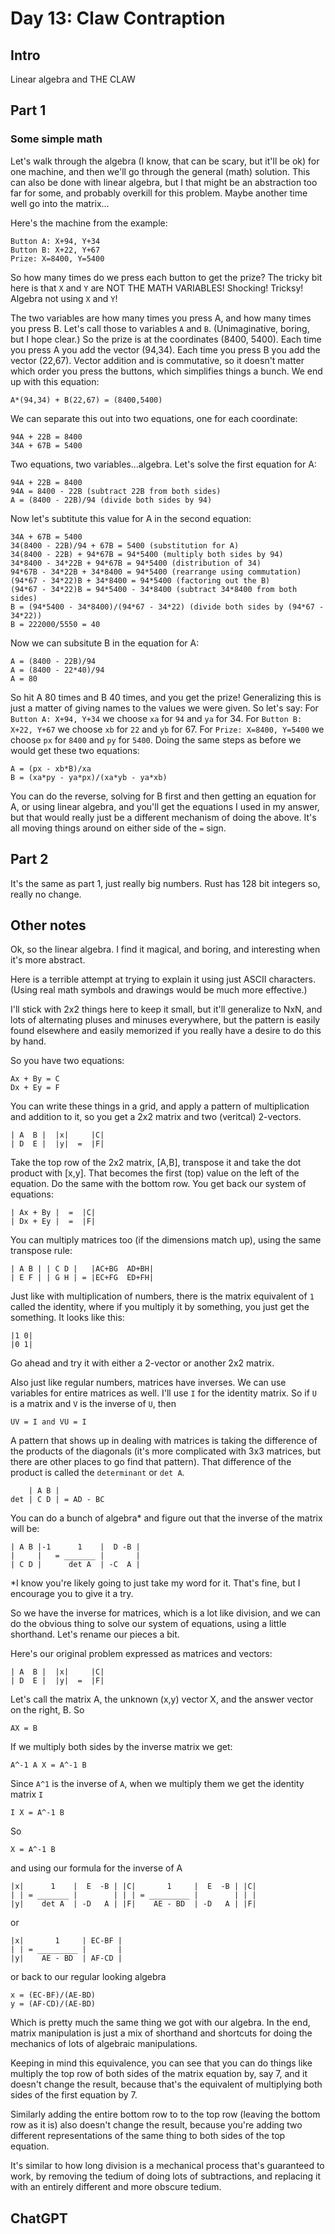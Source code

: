 # Day 13: Claw Contraption

## Intro

Linear algebra and THE CLAW

## Part 1

### Some simple math
Let's walk through the algebra (I know, that can be scary, but it'll be ok) for one machine, and then we'll go through the general (math) solution. This can also be done with linear algebra, but I that might be an abstraction too far for some, and probably overkill for this problem. Maybe another time well go into the matrix...

Here's the machine from the example:
```
Button A: X+94, Y+34
Button B: X+22, Y+67
Prize: X=8400, Y=5400
```

So how many times do we press each button to get the prize?
The tricky bit here is that `X` and `Y` are NOT THE MATH VARIABLES! Shocking! Tricksy! Algebra not using `X` and `Y`!

The two variables are how many times you press A, and how many times you press B.
Let's call those to variables `A` and `B`. (Unimaginative, boring, but I hope clear.)
So the prize is at the coordinates (8400, 5400).
Each time you press A you add the vector (94,34).
Each time you press B you add the vector (22,67).
Vector addition and is commutative, so it doesn't matter which order you press the buttons, which simplifies things a bunch.
We end up with this equation:
```
A*(94,34) + B(22,67) = (8400,5400)
```
We can separate this out into two equations, one for each coordinate:
```
94A + 22B = 8400
34A + 67B = 5400
```
Two equations, two variables...algebra.
Let's solve the first equation for A:
```
94A + 22B = 8400
94A = 8400 - 22B (subtract 22B from both sides)
A = (8400 - 22B)/94 (divide both sides by 94)
```
Now let's subtitute this value for A in the second equation:
```
34A + 67B = 5400
34(8400 - 22B)/94 + 67B = 5400 (substitution for A)
34(8400 - 22B) + 94*67B = 94*5400 (multiply both sides by 94)
34*8400 - 34*22B + 94*67B = 94*5400 (distribution of 34)
94*67B - 34*22B + 34*8400 = 94*5400 (rearrange using commutation)
(94*67 - 34*22)B + 34*8400 = 94*5400 (factoring out the B)
(94*67 - 34*22)B = 94*5400 - 34*8400 (subtract 34*8400 from both sides)
B = (94*5400 - 34*8400)/(94*67 - 34*22) (divide both sides by (94*67 - 34*22))
B = 222000/5550 = 40
```
Now we can subsitute B in the equation for A:
```
A = (8400 - 22B)/94
A = (8400 - 22*40)/94
A = 80
```
So hit A 80 times and B 40 times, and you get the prize!
Generalizing this is just a matter of giving names to the values we were given.
So let's say:
For `Button A: X+94, Y+34` we choose `xa` for `94` and `ya` for 34.
For `Button B: X+22, Y+67` we choose `xb` for `22` and `yb` for 67.
For `Prize: X=8400, Y=5400` we choose `px` for `8400` and `py` for `5400`.
Doing the same steps as before we would get these two equations:
```
A = (px - xb*B)/xa
B = (xa*py - ya*px)/(xa*yb - ya*xb)
```

You can do the reverse, solving for B first and then getting an equation for A, or using linear algebra, and you'll get the equations I used in my answer, but that would really just be a different mechanism of doing the above. It's all moving things around on either side of the `=` sign.

## Part 2

It's the same as part 1, just really big numbers. Rust has 128 bit integers so, really no change.

## Other notes

Ok, so the linear algebra. I find it magical, and boring, and interesting when it's more abstract.

Here is a terrible attempt at trying to explain it using just ASCII characters. (Using real math symbols and drawings would be much more effective.)

I'll stick with 2x2 things here to keep it small, but it'll generalize to NxN, and lots of alternating pluses and minuses everywhere, but the pattern is easily found elsewhere and easily memorized if you really have a desire to do this by hand.

So you have two equations:
```
Ax + By = C
Dx + Ey = F
```

You can write these things in a grid, and apply a pattern of multiplication and addition to it, so you get a 2x2 matrix and two (veritcal) 2-vectors.
```
| A  B |  |x|     |C|
| D  E |  |y|  =  |F|
```
Take the top row of the 2x2 matrix, [A,B], transpose it and take the dot product with [x,y]. That becomes the first (top) value on the left of the equation. Do the same with the bottom row.
You get back our system of equations:
```
| Ax + By |  =  |C|
| Dx + Ey |  =  |F|
```
You can multiply matrices too (if the dimensions match up), using the same transpose rule:
```
| A B | | C D |   |AC+BG  AD+BH|
| E F | | G H | = |EC+FG  ED+FH|
```
Just like with multiplication of numbers, there is the matrix equivalent of `1` called the identity, where if you multiply it by something, you just get the something. It looks like this:
```
|1 0|
|0 1|
```
Go ahead and try it with either a 2-vector or another 2x2 matrix.

Also just like regular numbers, matrices have inverses. We can use variables for entire matrices as well. I'll use `I` for the identity matrix.
So if `U` is a matrix and `V` is the inverse of `U`, then

```
UV = I and VU = I
```

A pattern that shows up in dealing with matrices is taking the difference of the products of the diagonals (it's more complicated with 3x3 matrices, but there are other places to go find that pattern). That difference of the product is called the `determinant` or `det A`.

```
    | A B |
det | C D | = AD - BC
```

You can do a bunch of algebra* and figure out that the inverse of the matrix will be:

```
| A B |-1      1    |  D -B |
|     |   = _______ |       |
| C D |      det A  | -C  A |
```
*I know you're likely going to just take my word for it. That's fine, but I encourage you to give it a try.

So we have the inverse for matrices, which is a lot like division, and we can do the obvious thing to solve our system of equations, using a little shorthand. Let's rename our pieces a bit.

Here's our original problem expressed as matrices and vectors:
```
| A  B |  |x|     |C|
| D  E |  |y|  =  |F|
```
Let's call the matrix A, the unknown (x,y) vector X, and the answer vector on the right, B.
So
```
AX = B
```
If we multiply both sides by the inverse matrix we get:
```
A^-1 A X = A^-1 B
```
Since `A^1` is the inverse of `A`, when we multiply them we get the identity matrix `I`
```
I X = A^-1 B
```
So
```
X = A^-1 B
```
and using our formula for the inverse of A
```
|x|      1    |  E  -B | |C|       1     |  E  -B | |C|
| | = _______ |        | | | = _________ |        | | |
|y|    det A  | -D   A | |F|    AE - BD  | -D   A | |F|
```
or
```
|x|       1     | EC-BF |
| | = _________ |       | 
|y|    AE - BD  | AF-CD |
```
or back to our regular looking algebra
```
x = (EC-BF)/(AE-BD)
y = (AF-CD)/(AE-BD)
```
Which is pretty much the same thing we got with our algebra.
In the end, matrix manipulation is just a mix of shorthand and shortcuts for doing the mechanics of lots of algebraic manipulations.

Keeping in mind this equivalence, you can see that you can do things like multiply the top row of both sides of the matrix equation by, say 7, and it doesn't change the result, because that's the equivalent of multiplying both sides of the first equation by 7.

Similarly adding the entire bottom row to to the top row (leaving the bottom row as it is) also doesn't change the result, because you're adding two different representations of the same thing to both sides of the top equation.

It's similar to how long division is a mechanical process that's guaranteed to work, by removing the tedium of doing lots of subtractions, and replacing it with an entirely different and more obscure tedium.

## ChatGPT

